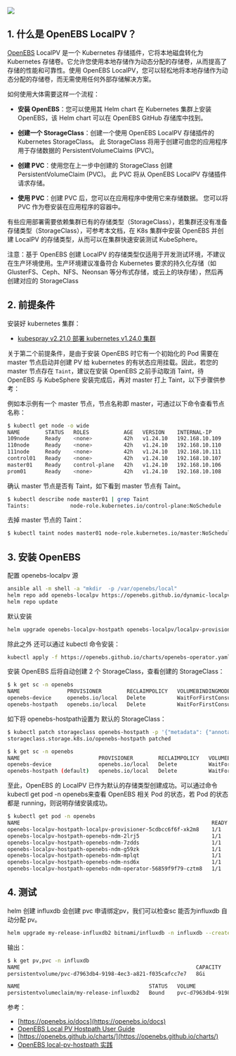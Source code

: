 ![](https://img-blog.csdnimg.cn/846c4a6946144e82bc5aeb0906a1d9d9.png)






## 1. 什么是 OpenEBS LocalPV？
[OpenEBS](https://github.com/openebs/openebs) LocalPV 是一个 Kubernetes 存储插件，它将本地磁盘转化为 Kubernetes 存储卷。它允许您使用本地存储作为动态分配的存储卷，从而提高了存储的性能和可靠性。使用 OpenEBS LocalPV，您可以轻松地将本地存储作为动态分配的存储卷，而无需使用任何外部存储解决方案。

如何使用大体需要这样一个流程：
- **安装 OpenEBS**：您可以使用其 Helm chart 在 Kubernetes 集群上安装 OpenEBS，该 Helm chart 可以在 OpenEBS GitHub 存储库中找到。

- **创建一个 StorageClass**：创建一个使用 OpenEBS LocalPV 存储插件的 Kubernetes StorageClass。 此 StorageClass 将用于创建可由您的应用程序用于存储数据的 PersistentVolumeClaims (PVC)。

- **创建 PVC**：使用您在上一步中创建的 StorageClass 创建 PersistentVolumeClaim (PVC)。 此 PVC 将从 OpenEBS LocalPV 存储插件请求存储。

- **使用 PVC**：创建 PVC 后，您可以在应用程序中使用它来存储数据。 您可以将 PVC 作为卷安装在应用程序的容器中。


有些应用部署需要依赖集群已有的存储类型（StorageClass），若集群还没有准备存储类型（StorageClass），可参考本文档，在 K8s 集群中安装 OpenEBS 并创建 LocalPV 的存储类型，从而可以在集群快速安装测试 KubeSphere。

注意：基于 OpenEBS 创建 LocalPV 的存储类型仅适用于开发测试环境，不建议在生产环境使用。生产环境建议准备符合 Kubernetes 要求的持久化存储（如 GlusterFS、Ceph、NFS、Neonsan 等分布式存储，或云上的块存储），然后再创建对应的 StorageClass
## 2.  前提条件

安装好 kubernetes 集群：
- [kubespray v2.21.0 部署 kubernetes v1.24.0 集群](https://blog.csdn.net/xixihahalelehehe/article/details/129952069)

关于第二个前提条件，是由于安装 OpenEBS 时它有一个初始化的 Pod 需要在 master 节点启动并创建 PV 给 kubernetes 的有状态应用挂载。因此，若您的 master 节点存在 `Taint`，建议在安装 OpenEBS 之前手动取消 Taint，待 OpenEBS 与 KubeSphere 安装完成后，再对 master 打上 Taint，以下步骤供参考：


例如本示例有一个 master 节点，节点名称即 master，可通过以下命令查看节点名称：

```bash
$ kubectl get node -o wide
NAME        STATUS   ROLES           AGE   VERSION    INTERNAL-IP      EXTERNAL-IP   OS-IMAGE                      KERNEL-VERSION                 CONTAINER-RUNTIME
109node     Ready    <none>          42h   v1.24.10   192.168.10.109   <none>        Rocky Linux 9.1 (Blue Onyx)   5.14.0-162.18.1.el9_1.x86_64   containerd://1.6.15
110node     Ready    <none>          42h   v1.24.10   192.168.10.110   <none>        Rocky Linux 9.1 (Blue Onyx)   5.14.0-162.18.1.el9_1.x86_64   containerd://1.6.15
111node     Ready    <none>          42h   v1.24.10   192.168.10.111   <none>        Rocky Linux 9.1 (Blue Onyx)   5.14.0-162.18.1.el9_1.x86_64   containerd://1.6.15
control01   Ready    <none>          42h   v1.24.10   192.168.10.107   <none>        Rocky Linux 9.1 (Blue Onyx)   5.14.0-162.18.1.el9_1.x86_64   containerd://1.6.15
master01    Ready    control-plane   42h   v1.24.10   192.168.10.106   <none>        Rocky Linux 9.1 (Blue Onyx)   5.14.0-162.18.1.el9_1.x86_64   containerd://1.6.15
prom01      Ready    <none>          42h   v1.24.10   192.168.10.108   <none>        Rocky Linux 9.1 (Blue Onyx)   5.14.0-162.18.1.el9_1.x86_64   containerd://1.6.15
```
确认 master 节点是否有 Taint，如下看到 master 节点有 Taint。

```bash
$ kubectl describe node master01 | grep Taint
Taints:             node-role.kubernetes.io/control-plane:NoSchedule
```
去掉 master 节点的 Taint：

```bash
$ kubectl taint nodes master01 node-role.kubernetes.io/master:NoSchedule-
```

## 3. 安装 OpenEBS
配置 openebs-localpv 源

```bash
ansible all -m shell -a "mkdir  -p /var/openebs/local"
helm repo add openebs-localpv https://openebs.github.io/dynamic-localpv-provisioner
helm repo update
```
默认安装

```bash
helm upgrade openebs-localpv-hostpath openebs-localpv/localpv-provisioner --namespace openebs --create-namespace --install
```
除此之外 还可以通过 kubectl 命令安装：

```bash
kubectl apply -f https://openebs.github.io/charts/openebs-operator.yaml
```
安装 OpenEBS 后将自动创建 2 个 StorageClass，查看创建的 StorageClass：

```bash
$ k get sc -n openebs
NAME               PROVISIONER        RECLAIMPOLICY   VOLUMEBINDINGMODE      ALLOWVOLUMEEXPANSION   AGE
openebs-device     openebs.io/local   Delete          WaitForFirstConsumer   false                  49m
openebs-hostpath   openebs.io/local   Delete          WaitForFirstConsumer   false                  49m
```
如下将 openebs-hostpath设置为 默认的 StorageClass：

```bash
$ kubectl patch storageclass openebs-hostpath -p '{"metadata": {"annotations":{"storageclass.kubernetes.io/is-default-class":"true"}}}'
storageclass.storage.k8s.io/openebs-hostpath patched

$ k get sc -n openebs
NAME                         PROVISIONER        RECLAIMPOLICY   VOLUMEBINDINGMODE      ALLOWVOLUMEEXPANSION   AGE
openebs-device               openebs.io/local   Delete          WaitForFirstConsumer   false                  51m
openebs-hostpath (default)   openebs.io/local   Delete          WaitForFirstConsumer   false                  51m
```
至此，OpenEBS 的 LocalPV 已作为默认的存储类型创建成功。可以通过命令 kubectl get pod -n openebs来查看 OpenEBS 相关 Pod 的状态，若 Pod 的状态都是 running，则说明存储安装成功。

```bash
$ kubectl get pod -n openebs
NAME                                                             READY   STATUS    RESTARTS   AGE
openebs-localpv-hostpath-localpv-provisioner-5cdbcc6f6f-xk2m8    1/1     Running   0          53m
openebs-localpv-hostpath-openebs-ndm-2lrj5                       1/1     Running   0          53m
openebs-localpv-hostpath-openebs-ndm-7zdds                       1/1     Running   0          53m
openebs-localpv-hostpath-openebs-ndm-g59zk                       1/1     Running   0          53m
openebs-localpv-hostpath-openebs-ndm-mplqt                       1/1     Running   0          53m
openebs-localpv-hostpath-openebs-ndm-nsd6x                       1/1     Running   0          53m
openebs-localpv-hostpath-openebs-ndm-operator-56859f9f79-cztm8   1/1     Running   0          53m
```

## 4.  测试
helm 创建 influxdb 会创建 pvc 申请绑定pv，我们可以检查sc 能否为influxdb 自动分配 pv。

```bash
helm upgrade my-release-influxdb2 bitnami/influxdb -n influxdb --create-namespace --install
```
输出：

```bash
$ k get pv,pvc -n influxdb
NAME                                                        CAPACITY   ACCESS MODES   RECLAIM POLICY   STATUS   CLAIM                               STORAGECLASS       REASON   AGE
persistentvolume/pvc-d7963db4-9198-4ec3-a821-f035cafcc7e7   8Gi        RWO            Delete           Bound    influxdb/my-release-influxdb2       openebs-hostpath            14m

NAME                                         STATUS   VOLUME                                     CAPACITY   ACCESS MODES   STORAGECLASS       AGE
persistentvolumeclaim/my-release-influxdb2   Bound    pvc-d7963db4-9198-4ec3-a821-f035cafcc7e7   8Gi        RWO            openebs-hostpath   26m
```

参考：

 - [https://openebs.io/docs](https://openebs.io/docs)
 - [OpenEBS Local PV Hostpath User Guide](https://openebs.io/docs/user-guides/localpv-hostpath#install)
 - [https://openebs.github.io/charts/](https://openebs.github.io/charts/)
 - [OpenEBS local-pv-hostpath 实践](https://weiliang-ms.github.io/wl-awesome/2.%E5%AE%B9%E5%99%A8/k8s/storage/OpenEBS.html#local-pv-hostpath%E5%AE%9E%E8%B7%B5)
